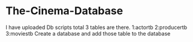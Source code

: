 # The-Cinema-Database
I have uploaded Db scripts
total 3 tables are there.
1:actortb
2:producertb
3:moviestb
Create a database and add those table to the database
